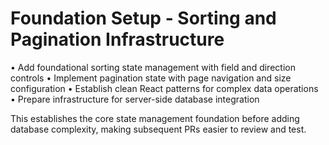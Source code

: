 # Foundation Setup - Sorting and Pagination Infrastructure

• Add foundational sorting state management with field and direction controls
• Implement pagination state with page navigation and size configuration
• Establish clean React patterns for complex data operations
• Prepare infrastructure for server-side database integration

This establishes the core state management foundation before adding database complexity, making subsequent PRs easier to review and test.